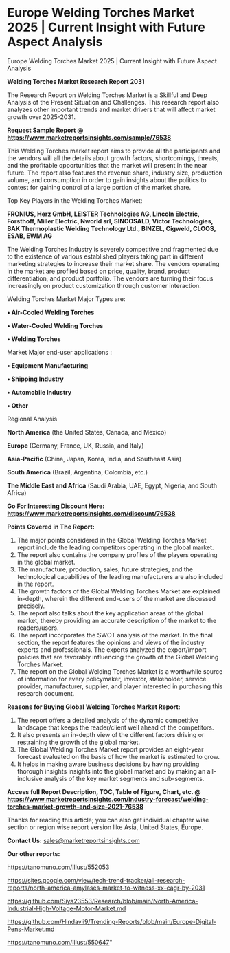 # Europe Welding Torches Market 2025 | Current Insight with Future Aspect Analysis
 Europe Welding Torches Market 2025 | Current Insight with Future Aspect Analysis

<strong>Welding Torches Market Research Report 2031</strong>

The Research Report on Welding Torches Market is a Skillful and Deep Analysis of the Present Situation and Challenges. This research report also analyzes other important trends and market drivers that will affect market growth over 2025-2031.

<strong>Request Sample Report @ <a href=https://www.marketreportsinsights.com/sample/76538>https://www.marketreportsinsights.com/sample/76538</a></strong>

This Welding Torches market report aims to provide all the participants and the vendors will all the details about growth factors, shortcomings, threats, and the profitable opportunities that the market will present in the near future. The report also features the revenue share, industry size, production volume, and consumption in order to gain insights about the politics to contest for gaining control of a large portion of the market share.

Top Key Players in the Welding Torches Market:

<strong>FRONIUS, Herz GmbH, LEISTER Technologies AG, Lincoln Electric, Forsthoff, Miller Electric, Nworld srl, SINCOSALD, Victor Technologies, BAK Thermoplastic Welding Technology Ltd., BINZEL, Cigweld, CLOOS, ESAB, EWM AG</strong>

The Welding Torches Industry is severely competitive and fragmented due to the existence of various established players taking part in different marketing strategies to increase their market share. The vendors operating in the market are profiled based on price, quality, brand, product differentiation, and product portfolio. The vendors are turning their focus increasingly on product customization through customer interaction.

Welding Torches Market Major Types are:

<strong>• Air-Cooled Welding Torches

• Water-Cooled Welding Torches

• Welding Torches</strong>

Market Major end-user applications :

<strong>• Equipment Manufacturing

• Shipping Industry

• Automobile Industry

• Other</strong>

Regional Analysis

</u><strong><b>North America</b></strong> (the United States, Canada, and Mexico)

<strong><b>Europe </b></strong>(Germany, France, UK, Russia, and Italy)

<strong><b>Asia-Pacific</b></strong> (China, Japan, Korea, India, and Southeast Asia)

<strong><b>South America</b></strong> (Brazil, Argentina, Colombia, etc.)

<strong><b>The Middle East and Africa</b></strong> (Saudi Arabia, UAE, Egypt, Nigeria, and South Africa)

<strong>Go For Interesting Discount Here: <a href=https://www.marketreportsinsights.com/discount/76538>https://www.marketreportsinsights.com/discount/76538</a></strong>

<strong>Points Covered in The Report:</strong>
<ol>
  <li>The major points considered in the Global Welding Torches Market report include the leading competitors operating in the global market.</li>
  <li>The report also contains the company profiles of the players operating in the global market.</li>
  <li>The manufacture, production, sales, future strategies, and the technological capabilities of the leading manufacturers are also included in the report.</li>
  <li>The growth factors of the Global Welding Torches Market are explained in-depth, wherein the different end-users of the market are discussed precisely.</li>
  <li>The report also talks about the key application areas of the global market, thereby providing an accurate description of the market to the readers/users.</li>
  <li>The report incorporates the SWOT analysis of the market. In the final section, the report features the opinions and views of the industry experts and professionals. The experts analyzed the export/import policies that are favorably influencing the growth of the Global Welding Torches Market.</li>
  <li>The report on the Global Welding Torches Market is a worthwhile source of information for every policymaker, investor, stakeholder, service provider, manufacturer, supplier, and player interested in purchasing this research document.</li>
</ol>
<strong>Reasons for Buying Global Welding Torches Market Report:</strong>

<ol>
  <li>The report offers a detailed analysis of the dynamic competitive landscape that keeps the reader/client well ahead of the competitors.</li>
  <li>It also presents an in-depth view of the different factors driving or restraining the growth of the global market.</li>
  <li>The Global Welding Torches Market report provides an eight-year forecast evaluated on the basis of how the market is estimated to grow.</li>
  <li>It helps in making aware business decisions by having providing thorough insights insights into the global market and by making an all-inclusive analysis of the key market segments and sub-segments.</li>
</ol>
<strong>Access full Report Description, TOC, Table of Figure, Chart, etc. @ <a href=https://www.marketreportsinsights.com/industry-forecast/welding-torches-market-growth-and-size-2021-76538>https://www.marketreportsinsights.com/industry-forecast/welding-torches-market-growth-and-size-2021-76538</a></strong>


Thanks for reading this article; you can also get individual chapter wise section or region wise report version like Asia, United States, Europe.

<strong>Contact Us:</strong>
sales@marketreportsinsights.com

<strong>Our other reports:</strong>

<a href=https://tanomuno.com/illust/552053>https://tanomuno.com/illust/552053</a>

<a href=https://sites.google.com/view/tech-trend-tracker/all-research-reports/north-america-amylases-market-to-witness-xx-cagr-by-2031>https://sites.google.com/view/tech-trend-tracker/all-research-reports/north-america-amylases-market-to-witness-xx-cagr-by-2031</a>

<a href=https://github.com/Siya23553/Research/blob/main/North-America-Industrial-High-Voltage-Motor-Market.md>https://github.com/Siya23553/Research/blob/main/North-America-Industrial-High-Voltage-Motor-Market.md</a>

<a href=https://github.com/Hindavii9/Trending-Reports/blob/main/Europe-Digital-Pens-Market.md>https://github.com/Hindavii9/Trending-Reports/blob/main/Europe-Digital-Pens-Market.md</a>

<a href=https://tanomuno.com/illust/550647>https://tanomuno.com/illust/550647</a>"
